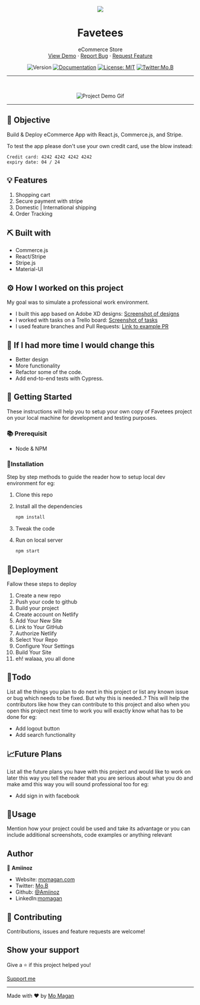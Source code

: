 <div align="center">

<!-- project logo  -->
 <img src="/src/assets/logo.png">

</div>

<h1 align="center">Favetees</h1>

 <p align="center">
 	<!-- tagline or very short intro of your project -->
   eCommerce Store
    <br />
	 <!-- live demo link -->
    <a href="https://favetees.netlify.app/">View Demo</a>
    ·
	<!-- issue link here -->
    <a href="https://github.com/Amiinoz/favetees/issues">Report Bug</a>
    ·
	<!--  issue/discussion link -->
    <a href="https://github.com/Amiinoz/favetees/discussions/1">Request Feature</a>
  </p>

<div align="center">

<!-- Use Shields website (link in acknowledgement section) to generate these for your repo or just replace the links here with yours -->

![Version](https://img.shields.io/badge/version-0.1.0-blue.svg?cacheSeconds=2592000)
[![Documentation](https://img.shields.io/badge/documentation-yes-brightgreen.svg)](https://favetees.netlify.app/)
[![License: MIT](https://img.shields.io/badge/License-MIT-yellow.svg)](#)
[![Twitter:Mo.B](https://img.shields.io/twitter/follow/dev_mos.svg?style=social)](https://twitter.com/dev_mos)

</div>

<hr />
<br />

<div align="center">

<!-- Add your project demo gif here -->

![Project Demo Gif](/src/assets/favetees.gif)

</div>

<hr />

## 🎯 Objective

Build & Deploy eCommerce App with React.js, Commerce.js, and Stripe.

To test the app please don't use your own credit card, use the blow instead:

```
Credit card: 4242 4242 4242 4242
expiry date: 04 / 24
```

## 💡 Features

1. Shopping cart
2. Secure payment with stripe
3. Domestic | International shipping
4. Order Tracking

## ⛏️ Built with

- Commerce.js
- React/Stripe
- Stripe.js
- Material-UI

## ⚙️ How I worked on this project

My goal was to simulate a professional work environment.

- I built this app based on Adobe XD designs: [Screenshot of designs](/src/assets/big.jpeg)
- I worked with tasks on a Trello board: [Screenshot of tasks](/src/assets/trello.png)
- I used feature branches and Pull Requests: [Link to example PR](/)

## 🔄 If I had more time I would change this

- Better design
- More functionality
- Refactor some of the code.
- Add end-to-end tests with Cypress.

## 🏁 Getting Started

These instructions will help you to setup your own copy of Favetees project on your local machine for development and testing purposes.

### 📚 Prerequisit

- Node & NPM

### 🧰Installation

Step by step methods to guide the reader how to setup local dev environment for eg:

1. Clone this repo
1. Install all the dependencies

   ```bash
   npm install
   ```

1. Tweak the code
1. Run on local server

   ```bash
   npm start
   ```

## 🚀Deployment

Fallow these steps to deploy

1. Create a new repo
2. Push your code to github
3. Build your project
4. Create account on Netlify
5. Add Your New Site
6. Link to Your GitHub
7. Authorize Netlify
8. Select Your Repo
9. Configure Your Settings
10. Build Your Site
11. eh! walaaa, you all done

## 📝Todo

List all the things you plan to do next in this project or list any known issue or bug which needs to be fixed. But why this is needed..? This will help the contributors like how they can contribute to this project and also when you open this project next time to work you will exactly know what has to be done for eg:

- Add logout button
- Add search functionality

## 📈Future Plans

List all the future plans you have with this project and would like to work on later this way you tell the reader that you are serious about what you do and make amd this way you will sound professional too for eg:

- Add sign in with facebook

## 🎈Usage

Mention how your project could be used and take its advantage or you can include additional screenshots, code examples or anything relevant

## Author

👤 **Amiinoz**

- Website: [momagan.com](https://www.momagan.com)
- Twitter: [Mo.B](httmps://www.twitter.com/@dev_mos)
- Github: [@Amiinoz](https://github.com/Amiinoz)
- LinkedIn:[momagan](https://linkedin.com/in/Mo)

## 🤝 Contributing

Contributions, issues and feature requests are welcome!

## Show your support

Give a ⭐️ if this project helped you!

[ Support me ](https://www.patreon.com/Amiinoz)

---

Made with ❤️ by [Mo Magan](https://www.momagan.com)
